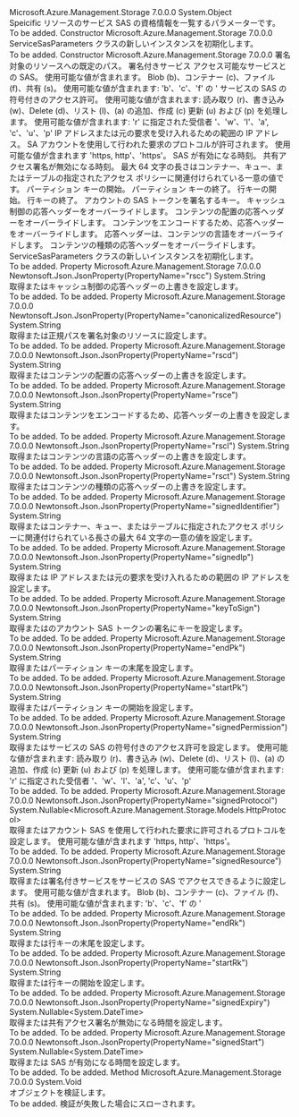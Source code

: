 <Type Name="ServiceSasParameters" FullName="Microsoft.Azure.Management.Storage.Models.ServiceSasParameters">
  <TypeSignature Language="C#" Value="public class ServiceSasParameters" />
  <TypeSignature Language="ILAsm" Value=".class public auto ansi beforefieldinit ServiceSasParameters extends System.Object" />
  <TypeSignature Language="DocId" Value="T:Microsoft.Azure.Management.Storage.Models.ServiceSasParameters" />
  <TypeSignature Language="VB.NET" Value="Public Class ServiceSasParameters" />
  <TypeSignature Language="F#" Value="type ServiceSasParameters = class" />
  <AssemblyInfo>
    <AssemblyName>Microsoft.Azure.Management.Storage</AssemblyName>
    <AssemblyVersion>7.0.0.0</AssemblyVersion>
  </AssemblyInfo>
  <Base>
    <BaseTypeName>System.Object</BaseTypeName>
  </Base>
  <Interfaces />
  <Docs>
    <summary>
            Speicific リソースのサービス SAS の資格情報を一覧するパラメーターです。
            </summary>
    <remarks>To be added.</remarks>
  </Docs>
  <Members>
    <Member MemberName=".ctor">
      <MemberSignature Language="C#" Value="public ServiceSasParameters ();" />
      <MemberSignature Language="ILAsm" Value=".method public hidebysig specialname rtspecialname instance void .ctor() cil managed" />
      <MemberSignature Language="DocId" Value="M:Microsoft.Azure.Management.Storage.Models.ServiceSasParameters.#ctor" />
      <MemberSignature Language="VB.NET" Value="Public Sub New ()" />
      <MemberType>Constructor</MemberType>
      <AssemblyInfo>
        <AssemblyName>Microsoft.Azure.Management.Storage</AssemblyName>
        <AssemblyVersion>7.0.0.0</AssemblyVersion>
      </AssemblyInfo>
      <Parameters />
      <Docs>
        <summary>
            ServiceSasParameters クラスの新しいインスタンスを初期化します。
            </summary>
        <remarks>To be added.</remarks>
      </Docs>
    </Member>
    <Member MemberName=".ctor">
      <MemberSignature Language="C#" Value="public ServiceSasParameters (string canonicalizedResource, string resource, string permissions = null, string iPAddressOrRange = null, Nullable&lt;Microsoft.Azure.Management.Storage.Models.HttpProtocol&gt; protocols = null, Nullable&lt;DateTime&gt; sharedAccessStartTime = null, Nullable&lt;DateTime&gt; sharedAccessExpiryTime = null, string identifier = null, string partitionKeyStart = null, string partitionKeyEnd = null, string rowKeyStart = null, string rowKeyEnd = null, string keyToSign = null, string cacheControl = null, string contentDisposition = null, string contentEncoding = null, string contentLanguage = null, string contentType = null);" />
      <MemberSignature Language="ILAsm" Value=".method public hidebysig specialname rtspecialname instance void .ctor(string canonicalizedResource, string resource, string permissions, string iPAddressOrRange, valuetype System.Nullable`1&lt;valuetype Microsoft.Azure.Management.Storage.Models.HttpProtocol&gt; protocols, valuetype System.Nullable`1&lt;valuetype System.DateTime&gt; sharedAccessStartTime, valuetype System.Nullable`1&lt;valuetype System.DateTime&gt; sharedAccessExpiryTime, string identifier, string partitionKeyStart, string partitionKeyEnd, string rowKeyStart, string rowKeyEnd, string keyToSign, string cacheControl, string contentDisposition, string contentEncoding, string contentLanguage, string contentType) cil managed" />
      <MemberSignature Language="DocId" Value="M:Microsoft.Azure.Management.Storage.Models.ServiceSasParameters.#ctor(System.String,System.String,System.String,System.String,System.Nullable{Microsoft.Azure.Management.Storage.Models.HttpProtocol},System.Nullable{System.DateTime},System.Nullable{System.DateTime},System.String,System.String,System.String,System.String,System.String,System.String,System.String,System.String,System.String,System.String,System.String)" />
      <MemberSignature Language="VB.NET" Value="Public Sub New (canonicalizedResource As String, resource As String, Optional permissions As String = null, Optional iPAddressOrRange As String = null, Optional protocols As Nullable(Of HttpProtocol) = null, Optional sharedAccessStartTime As Nullable(Of DateTime) = null, Optional sharedAccessExpiryTime As Nullable(Of DateTime) = null, Optional identifier As String = null, Optional partitionKeyStart As String = null, Optional partitionKeyEnd As String = null, Optional rowKeyStart As String = null, Optional rowKeyEnd As String = null, Optional keyToSign As String = null, Optional cacheControl As String = null, Optional contentDisposition As String = null, Optional contentEncoding As String = null, Optional contentLanguage As String = null, Optional contentType As String = null)" />
      <MemberSignature Language="F#" Value="new Microsoft.Azure.Management.Storage.Models.ServiceSasParameters : string * string * string * string * Nullable&lt;Microsoft.Azure.Management.Storage.Models.HttpProtocol&gt; * Nullable&lt;DateTime&gt; * Nullable&lt;DateTime&gt; * string * string * string * string * string * string * string * string * string * string * string -&gt; Microsoft.Azure.Management.Storage.Models.ServiceSasParameters" Usage="new Microsoft.Azure.Management.Storage.Models.ServiceSasParameters (canonicalizedResource, resource, permissions, iPAddressOrRange, protocols, sharedAccessStartTime, sharedAccessExpiryTime, identifier, partitionKeyStart, partitionKeyEnd, rowKeyStart, rowKeyEnd, keyToSign, cacheControl, contentDisposition, contentEncoding, contentLanguage, contentType)" />
      <MemberType>Constructor</MemberType>
      <AssemblyInfo>
        <AssemblyName>Microsoft.Azure.Management.Storage</AssemblyName>
        <AssemblyVersion>7.0.0.0</AssemblyVersion>
      </AssemblyInfo>
      <Parameters>
        <Parameter Name="canonicalizedResource" Type="System.String" />
        <Parameter Name="resource" Type="System.String" />
        <Parameter Name="permissions" Type="System.String" />
        <Parameter Name="iPAddressOrRange" Type="System.String" />
        <Parameter Name="protocols" Type="System.Nullable&lt;Microsoft.Azure.Management.Storage.Models.HttpProtocol&gt;" />
        <Parameter Name="sharedAccessStartTime" Type="System.Nullable&lt;System.DateTime&gt;" />
        <Parameter Name="sharedAccessExpiryTime" Type="System.Nullable&lt;System.DateTime&gt;" />
        <Parameter Name="identifier" Type="System.String" />
        <Parameter Name="partitionKeyStart" Type="System.String" />
        <Parameter Name="partitionKeyEnd" Type="System.String" />
        <Parameter Name="rowKeyStart" Type="System.String" />
        <Parameter Name="rowKeyEnd" Type="System.String" />
        <Parameter Name="keyToSign" Type="System.String" />
        <Parameter Name="cacheControl" Type="System.String" />
        <Parameter Name="contentDisposition" Type="System.String" />
        <Parameter Name="contentEncoding" Type="System.String" />
        <Parameter Name="contentLanguage" Type="System.String" />
        <Parameter Name="contentType" Type="System.String" />
      </Parameters>
      <Docs>
        <param name="canonicalizedResource">署名対象のリソースへの既定のパス。</param>
        <param name="resource">署名付きサービス アクセス可能なサービスとの SAS。 使用可能な値が含まれます。 Blob (b)、コンテナー (c)、ファイル (f)、共有 (s)。 使用可能な値が含まれます: 'b'、'c'、'f' の '</param>
        <param name="permissions">サービスの SAS の符号付きのアクセス許可。 使用可能な値が含まれます: 読み取り (r)、書き込み (w)、Delete (d)、リスト (l)、(a) の追加、作成 (c) 更新 (u) および (p) を処理します。 使用可能な値が含まれます: 'r' に指定された受信者 '、'w'、'l'、'a', 'c'、'u'、'p'</param>
        <param name="iPAddressOrRange">IP アドレスまたは元の要求を受け入れるための範囲の IP アドレス。</param>
        <param name="protocols">SA アカウントを使用して行われた要求のプロトコルが許可されます。 使用可能な値が含まれます 'https, http'、'https'。</param>
        <param name="sharedAccessStartTime">SAS が有効になる時刻。</param>
        <param name="sharedAccessExpiryTime">共有アクセス署名が無効になる時刻。</param>
        <param name="identifier">最大 64 文字の長さはコンテナー、キュー、またはテーブルの指定されたアクセス ポリシーに関連付けられている一意の値です。</param>
        <param name="partitionKeyStart">パーティション キーの開始。</param>
        <param name="partitionKeyEnd">パーティション キーの終了。</param>
        <param name="rowKeyStart">行キーの開始。</param>
        <param name="rowKeyEnd">行キーの終了。</param>
        <param name="keyToSign">アカウントの SAS トークンを署名するキー。</param>
        <param name="cacheControl">キャッシュ制御の応答ヘッダーをオーバーライドします。</param>
        <param name="contentDisposition">コンテンツの配置の応答ヘッダーをオーバーライドします。</param>
        <param name="contentEncoding">コンテンツをエンコードするため、応答ヘッダーをオーバーライドします。</param>
        <param name="contentLanguage">応答ヘッダーは、コンテンツの言語をオーバーライドします。</param>
        <param name="contentType">コンテンツの種類の応答ヘッダーをオーバーライドします。</param>
        <summary>
            ServiceSasParameters クラスの新しいインスタンスを初期化します。
            </summary>
        <remarks>To be added.</remarks>
      </Docs>
    </Member>
    <Member MemberName="CacheControl">
      <MemberSignature Language="C#" Value="public string CacheControl { get; set; }" />
      <MemberSignature Language="ILAsm" Value=".property instance string CacheControl" />
      <MemberSignature Language="DocId" Value="P:Microsoft.Azure.Management.Storage.Models.ServiceSasParameters.CacheControl" />
      <MemberSignature Language="VB.NET" Value="Public Property CacheControl As String" />
      <MemberSignature Language="F#" Value="member this.CacheControl : string with get, set" Usage="Microsoft.Azure.Management.Storage.Models.ServiceSasParameters.CacheControl" />
      <MemberType>Property</MemberType>
      <AssemblyInfo>
        <AssemblyName>Microsoft.Azure.Management.Storage</AssemblyName>
        <AssemblyVersion>7.0.0.0</AssemblyVersion>
      </AssemblyInfo>
      <Attributes>
        <Attribute>
          <AttributeName>Newtonsoft.Json.JsonProperty(PropertyName="rscc")</AttributeName>
        </Attribute>
      </Attributes>
      <ReturnValue>
        <ReturnType>System.String</ReturnType>
      </ReturnValue>
      <Docs>
        <summary>
            取得またはキャッシュ制御の応答ヘッダーの上書きを設定します。
            </summary>
        <value>To be added.</value>
        <remarks>To be added.</remarks>
      </Docs>
    </Member>
    <Member MemberName="CanonicalizedResource">
      <MemberSignature Language="C#" Value="public string CanonicalizedResource { get; set; }" />
      <MemberSignature Language="ILAsm" Value=".property instance string CanonicalizedResource" />
      <MemberSignature Language="DocId" Value="P:Microsoft.Azure.Management.Storage.Models.ServiceSasParameters.CanonicalizedResource" />
      <MemberSignature Language="VB.NET" Value="Public Property CanonicalizedResource As String" />
      <MemberSignature Language="F#" Value="member this.CanonicalizedResource : string with get, set" Usage="Microsoft.Azure.Management.Storage.Models.ServiceSasParameters.CanonicalizedResource" />
      <MemberType>Property</MemberType>
      <AssemblyInfo>
        <AssemblyName>Microsoft.Azure.Management.Storage</AssemblyName>
        <AssemblyVersion>7.0.0.0</AssemblyVersion>
      </AssemblyInfo>
      <Attributes>
        <Attribute>
          <AttributeName>Newtonsoft.Json.JsonProperty(PropertyName="canonicalizedResource")</AttributeName>
        </Attribute>
      </Attributes>
      <ReturnValue>
        <ReturnType>System.String</ReturnType>
      </ReturnValue>
      <Docs>
        <summary>
            取得または正規パスを署名対象のリソースに設定します。
            </summary>
        <value>To be added.</value>
        <remarks>To be added.</remarks>
      </Docs>
    </Member>
    <Member MemberName="ContentDisposition">
      <MemberSignature Language="C#" Value="public string ContentDisposition { get; set; }" />
      <MemberSignature Language="ILAsm" Value=".property instance string ContentDisposition" />
      <MemberSignature Language="DocId" Value="P:Microsoft.Azure.Management.Storage.Models.ServiceSasParameters.ContentDisposition" />
      <MemberSignature Language="VB.NET" Value="Public Property ContentDisposition As String" />
      <MemberSignature Language="F#" Value="member this.ContentDisposition : string with get, set" Usage="Microsoft.Azure.Management.Storage.Models.ServiceSasParameters.ContentDisposition" />
      <MemberType>Property</MemberType>
      <AssemblyInfo>
        <AssemblyName>Microsoft.Azure.Management.Storage</AssemblyName>
        <AssemblyVersion>7.0.0.0</AssemblyVersion>
      </AssemblyInfo>
      <Attributes>
        <Attribute>
          <AttributeName>Newtonsoft.Json.JsonProperty(PropertyName="rscd")</AttributeName>
        </Attribute>
      </Attributes>
      <ReturnValue>
        <ReturnType>System.String</ReturnType>
      </ReturnValue>
      <Docs>
        <summary>
            取得またはコンテンツの配置の応答ヘッダーの上書きを設定します。
            </summary>
        <value>To be added.</value>
        <remarks>To be added.</remarks>
      </Docs>
    </Member>
    <Member MemberName="ContentEncoding">
      <MemberSignature Language="C#" Value="public string ContentEncoding { get; set; }" />
      <MemberSignature Language="ILAsm" Value=".property instance string ContentEncoding" />
      <MemberSignature Language="DocId" Value="P:Microsoft.Azure.Management.Storage.Models.ServiceSasParameters.ContentEncoding" />
      <MemberSignature Language="VB.NET" Value="Public Property ContentEncoding As String" />
      <MemberSignature Language="F#" Value="member this.ContentEncoding : string with get, set" Usage="Microsoft.Azure.Management.Storage.Models.ServiceSasParameters.ContentEncoding" />
      <MemberType>Property</MemberType>
      <AssemblyInfo>
        <AssemblyName>Microsoft.Azure.Management.Storage</AssemblyName>
        <AssemblyVersion>7.0.0.0</AssemblyVersion>
      </AssemblyInfo>
      <Attributes>
        <Attribute>
          <AttributeName>Newtonsoft.Json.JsonProperty(PropertyName="rsce")</AttributeName>
        </Attribute>
      </Attributes>
      <ReturnValue>
        <ReturnType>System.String</ReturnType>
      </ReturnValue>
      <Docs>
        <summary>
            取得またはコンテンツをエンコードするため、応答ヘッダーの上書きを設定します。
            </summary>
        <value>To be added.</value>
        <remarks>To be added.</remarks>
      </Docs>
    </Member>
    <Member MemberName="ContentLanguage">
      <MemberSignature Language="C#" Value="public string ContentLanguage { get; set; }" />
      <MemberSignature Language="ILAsm" Value=".property instance string ContentLanguage" />
      <MemberSignature Language="DocId" Value="P:Microsoft.Azure.Management.Storage.Models.ServiceSasParameters.ContentLanguage" />
      <MemberSignature Language="VB.NET" Value="Public Property ContentLanguage As String" />
      <MemberSignature Language="F#" Value="member this.ContentLanguage : string with get, set" Usage="Microsoft.Azure.Management.Storage.Models.ServiceSasParameters.ContentLanguage" />
      <MemberType>Property</MemberType>
      <AssemblyInfo>
        <AssemblyName>Microsoft.Azure.Management.Storage</AssemblyName>
        <AssemblyVersion>7.0.0.0</AssemblyVersion>
      </AssemblyInfo>
      <Attributes>
        <Attribute>
          <AttributeName>Newtonsoft.Json.JsonProperty(PropertyName="rscl")</AttributeName>
        </Attribute>
      </Attributes>
      <ReturnValue>
        <ReturnType>System.String</ReturnType>
      </ReturnValue>
      <Docs>
        <summary>
            取得またはコンテンツの言語の応答ヘッダーの上書きを設定します。
            </summary>
        <value>To be added.</value>
        <remarks>To be added.</remarks>
      </Docs>
    </Member>
    <Member MemberName="ContentType">
      <MemberSignature Language="C#" Value="public string ContentType { get; set; }" />
      <MemberSignature Language="ILAsm" Value=".property instance string ContentType" />
      <MemberSignature Language="DocId" Value="P:Microsoft.Azure.Management.Storage.Models.ServiceSasParameters.ContentType" />
      <MemberSignature Language="VB.NET" Value="Public Property ContentType As String" />
      <MemberSignature Language="F#" Value="member this.ContentType : string with get, set" Usage="Microsoft.Azure.Management.Storage.Models.ServiceSasParameters.ContentType" />
      <MemberType>Property</MemberType>
      <AssemblyInfo>
        <AssemblyName>Microsoft.Azure.Management.Storage</AssemblyName>
        <AssemblyVersion>7.0.0.0</AssemblyVersion>
      </AssemblyInfo>
      <Attributes>
        <Attribute>
          <AttributeName>Newtonsoft.Json.JsonProperty(PropertyName="rsct")</AttributeName>
        </Attribute>
      </Attributes>
      <ReturnValue>
        <ReturnType>System.String</ReturnType>
      </ReturnValue>
      <Docs>
        <summary>
            取得またはコンテンツの種類の応答ヘッダーの上書きを設定します。
            </summary>
        <value>To be added.</value>
        <remarks>To be added.</remarks>
      </Docs>
    </Member>
    <Member MemberName="Identifier">
      <MemberSignature Language="C#" Value="public string Identifier { get; set; }" />
      <MemberSignature Language="ILAsm" Value=".property instance string Identifier" />
      <MemberSignature Language="DocId" Value="P:Microsoft.Azure.Management.Storage.Models.ServiceSasParameters.Identifier" />
      <MemberSignature Language="VB.NET" Value="Public Property Identifier As String" />
      <MemberSignature Language="F#" Value="member this.Identifier : string with get, set" Usage="Microsoft.Azure.Management.Storage.Models.ServiceSasParameters.Identifier" />
      <MemberType>Property</MemberType>
      <AssemblyInfo>
        <AssemblyName>Microsoft.Azure.Management.Storage</AssemblyName>
        <AssemblyVersion>7.0.0.0</AssemblyVersion>
      </AssemblyInfo>
      <Attributes>
        <Attribute>
          <AttributeName>Newtonsoft.Json.JsonProperty(PropertyName="signedIdentifier")</AttributeName>
        </Attribute>
      </Attributes>
      <ReturnValue>
        <ReturnType>System.String</ReturnType>
      </ReturnValue>
      <Docs>
        <summary>
            取得またはコンテナー、キュー、またはテーブルに指定されたアクセス ポリシーに関連付けられている長さの最大 64 文字の一意の値を設定します。
            </summary>
        <value>To be added.</value>
        <remarks>To be added.</remarks>
      </Docs>
    </Member>
    <Member MemberName="IPAddressOrRange">
      <MemberSignature Language="C#" Value="public string IPAddressOrRange { get; set; }" />
      <MemberSignature Language="ILAsm" Value=".property instance string IPAddressOrRange" />
      <MemberSignature Language="DocId" Value="P:Microsoft.Azure.Management.Storage.Models.ServiceSasParameters.IPAddressOrRange" />
      <MemberSignature Language="VB.NET" Value="Public Property IPAddressOrRange As String" />
      <MemberSignature Language="F#" Value="member this.IPAddressOrRange : string with get, set" Usage="Microsoft.Azure.Management.Storage.Models.ServiceSasParameters.IPAddressOrRange" />
      <MemberType>Property</MemberType>
      <AssemblyInfo>
        <AssemblyName>Microsoft.Azure.Management.Storage</AssemblyName>
        <AssemblyVersion>7.0.0.0</AssemblyVersion>
      </AssemblyInfo>
      <Attributes>
        <Attribute>
          <AttributeName>Newtonsoft.Json.JsonProperty(PropertyName="signedIp")</AttributeName>
        </Attribute>
      </Attributes>
      <ReturnValue>
        <ReturnType>System.String</ReturnType>
      </ReturnValue>
      <Docs>
        <summary>
            取得または IP アドレスまたは元の要求を受け入れるための範囲の IP アドレスを設定します。
            </summary>
        <value>To be added.</value>
        <remarks>To be added.</remarks>
      </Docs>
    </Member>
    <Member MemberName="KeyToSign">
      <MemberSignature Language="C#" Value="public string KeyToSign { get; set; }" />
      <MemberSignature Language="ILAsm" Value=".property instance string KeyToSign" />
      <MemberSignature Language="DocId" Value="P:Microsoft.Azure.Management.Storage.Models.ServiceSasParameters.KeyToSign" />
      <MemberSignature Language="VB.NET" Value="Public Property KeyToSign As String" />
      <MemberSignature Language="F#" Value="member this.KeyToSign : string with get, set" Usage="Microsoft.Azure.Management.Storage.Models.ServiceSasParameters.KeyToSign" />
      <MemberType>Property</MemberType>
      <AssemblyInfo>
        <AssemblyName>Microsoft.Azure.Management.Storage</AssemblyName>
        <AssemblyVersion>7.0.0.0</AssemblyVersion>
      </AssemblyInfo>
      <Attributes>
        <Attribute>
          <AttributeName>Newtonsoft.Json.JsonProperty(PropertyName="keyToSign")</AttributeName>
        </Attribute>
      </Attributes>
      <ReturnValue>
        <ReturnType>System.String</ReturnType>
      </ReturnValue>
      <Docs>
        <summary>
            取得またはのアカウント SAS トークンの署名にキーを設定します。
            </summary>
        <value>To be added.</value>
        <remarks>To be added.</remarks>
      </Docs>
    </Member>
    <Member MemberName="PartitionKeyEnd">
      <MemberSignature Language="C#" Value="public string PartitionKeyEnd { get; set; }" />
      <MemberSignature Language="ILAsm" Value=".property instance string PartitionKeyEnd" />
      <MemberSignature Language="DocId" Value="P:Microsoft.Azure.Management.Storage.Models.ServiceSasParameters.PartitionKeyEnd" />
      <MemberSignature Language="VB.NET" Value="Public Property PartitionKeyEnd As String" />
      <MemberSignature Language="F#" Value="member this.PartitionKeyEnd : string with get, set" Usage="Microsoft.Azure.Management.Storage.Models.ServiceSasParameters.PartitionKeyEnd" />
      <MemberType>Property</MemberType>
      <AssemblyInfo>
        <AssemblyName>Microsoft.Azure.Management.Storage</AssemblyName>
        <AssemblyVersion>7.0.0.0</AssemblyVersion>
      </AssemblyInfo>
      <Attributes>
        <Attribute>
          <AttributeName>Newtonsoft.Json.JsonProperty(PropertyName="endPk")</AttributeName>
        </Attribute>
      </Attributes>
      <ReturnValue>
        <ReturnType>System.String</ReturnType>
      </ReturnValue>
      <Docs>
        <summary>
            取得またはパーティション キーの末尾を設定します。
            </summary>
        <value>To be added.</value>
        <remarks>To be added.</remarks>
      </Docs>
    </Member>
    <Member MemberName="PartitionKeyStart">
      <MemberSignature Language="C#" Value="public string PartitionKeyStart { get; set; }" />
      <MemberSignature Language="ILAsm" Value=".property instance string PartitionKeyStart" />
      <MemberSignature Language="DocId" Value="P:Microsoft.Azure.Management.Storage.Models.ServiceSasParameters.PartitionKeyStart" />
      <MemberSignature Language="VB.NET" Value="Public Property PartitionKeyStart As String" />
      <MemberSignature Language="F#" Value="member this.PartitionKeyStart : string with get, set" Usage="Microsoft.Azure.Management.Storage.Models.ServiceSasParameters.PartitionKeyStart" />
      <MemberType>Property</MemberType>
      <AssemblyInfo>
        <AssemblyName>Microsoft.Azure.Management.Storage</AssemblyName>
        <AssemblyVersion>7.0.0.0</AssemblyVersion>
      </AssemblyInfo>
      <Attributes>
        <Attribute>
          <AttributeName>Newtonsoft.Json.JsonProperty(PropertyName="startPk")</AttributeName>
        </Attribute>
      </Attributes>
      <ReturnValue>
        <ReturnType>System.String</ReturnType>
      </ReturnValue>
      <Docs>
        <summary>
            取得またはパーティション キーの開始を設定します。
            </summary>
        <value>To be added.</value>
        <remarks>To be added.</remarks>
      </Docs>
    </Member>
    <Member MemberName="Permissions">
      <MemberSignature Language="C#" Value="public string Permissions { get; set; }" />
      <MemberSignature Language="ILAsm" Value=".property instance string Permissions" />
      <MemberSignature Language="DocId" Value="P:Microsoft.Azure.Management.Storage.Models.ServiceSasParameters.Permissions" />
      <MemberSignature Language="VB.NET" Value="Public Property Permissions As String" />
      <MemberSignature Language="F#" Value="member this.Permissions : string with get, set" Usage="Microsoft.Azure.Management.Storage.Models.ServiceSasParameters.Permissions" />
      <MemberType>Property</MemberType>
      <AssemblyInfo>
        <AssemblyName>Microsoft.Azure.Management.Storage</AssemblyName>
        <AssemblyVersion>7.0.0.0</AssemblyVersion>
      </AssemblyInfo>
      <Attributes>
        <Attribute>
          <AttributeName>Newtonsoft.Json.JsonProperty(PropertyName="signedPermission")</AttributeName>
        </Attribute>
      </Attributes>
      <ReturnValue>
        <ReturnType>System.String</ReturnType>
      </ReturnValue>
      <Docs>
        <summary>
            取得またはサービスの SAS の符号付きのアクセス許可を設定します。 使用可能な値が含まれます: 読み取り (r)、書き込み (w)、Delete (d)、リスト (l)、(a) の追加、作成 (c) 更新 (u) および (p) を処理します。 使用可能な値が含まれます: 'r' に指定された受信者 '、'w'、'l'、'a', 'c'、'u'、'p'
            </summary>
        <value>To be added.</value>
        <remarks>To be added.</remarks>
      </Docs>
    </Member>
    <Member MemberName="Protocols">
      <MemberSignature Language="C#" Value="public Nullable&lt;Microsoft.Azure.Management.Storage.Models.HttpProtocol&gt; Protocols { get; set; }" />
      <MemberSignature Language="ILAsm" Value=".property instance valuetype System.Nullable`1&lt;valuetype Microsoft.Azure.Management.Storage.Models.HttpProtocol&gt; Protocols" />
      <MemberSignature Language="DocId" Value="P:Microsoft.Azure.Management.Storage.Models.ServiceSasParameters.Protocols" />
      <MemberSignature Language="VB.NET" Value="Public Property Protocols As Nullable(Of HttpProtocol)" />
      <MemberSignature Language="F#" Value="member this.Protocols : Nullable&lt;Microsoft.Azure.Management.Storage.Models.HttpProtocol&gt; with get, set" Usage="Microsoft.Azure.Management.Storage.Models.ServiceSasParameters.Protocols" />
      <MemberType>Property</MemberType>
      <AssemblyInfo>
        <AssemblyName>Microsoft.Azure.Management.Storage</AssemblyName>
        <AssemblyVersion>7.0.0.0</AssemblyVersion>
      </AssemblyInfo>
      <Attributes>
        <Attribute>
          <AttributeName>Newtonsoft.Json.JsonProperty(PropertyName="signedProtocol")</AttributeName>
        </Attribute>
      </Attributes>
      <ReturnValue>
        <ReturnType>System.Nullable&lt;Microsoft.Azure.Management.Storage.Models.HttpProtocol&gt;</ReturnType>
      </ReturnValue>
      <Docs>
        <summary>
            取得またはアカウント SAS を使用して行われた要求に許可されるプロトコルを設定します。 使用可能な値が含まれます 'https, http'、'https'。
            </summary>
        <value>To be added.</value>
        <remarks>To be added.</remarks>
      </Docs>
    </Member>
    <Member MemberName="Resource">
      <MemberSignature Language="C#" Value="public string Resource { get; set; }" />
      <MemberSignature Language="ILAsm" Value=".property instance string Resource" />
      <MemberSignature Language="DocId" Value="P:Microsoft.Azure.Management.Storage.Models.ServiceSasParameters.Resource" />
      <MemberSignature Language="VB.NET" Value="Public Property Resource As String" />
      <MemberSignature Language="F#" Value="member this.Resource : string with get, set" Usage="Microsoft.Azure.Management.Storage.Models.ServiceSasParameters.Resource" />
      <MemberType>Property</MemberType>
      <AssemblyInfo>
        <AssemblyName>Microsoft.Azure.Management.Storage</AssemblyName>
        <AssemblyVersion>7.0.0.0</AssemblyVersion>
      </AssemblyInfo>
      <Attributes>
        <Attribute>
          <AttributeName>Newtonsoft.Json.JsonProperty(PropertyName="signedResource")</AttributeName>
        </Attribute>
      </Attributes>
      <ReturnValue>
        <ReturnType>System.String</ReturnType>
      </ReturnValue>
      <Docs>
        <summary>
            取得または署名付きサービスをサービスの SAS でアクセスできるように設定します。
            使用可能な値が含まれます。 Blob (b)、コンテナー (c)、ファイル (f)、共有 (s)。 使用可能な値が含まれます: 'b'、'c'、'f' の '
            </summary>
        <value>To be added.</value>
        <remarks>To be added.</remarks>
      </Docs>
    </Member>
    <Member MemberName="RowKeyEnd">
      <MemberSignature Language="C#" Value="public string RowKeyEnd { get; set; }" />
      <MemberSignature Language="ILAsm" Value=".property instance string RowKeyEnd" />
      <MemberSignature Language="DocId" Value="P:Microsoft.Azure.Management.Storage.Models.ServiceSasParameters.RowKeyEnd" />
      <MemberSignature Language="VB.NET" Value="Public Property RowKeyEnd As String" />
      <MemberSignature Language="F#" Value="member this.RowKeyEnd : string with get, set" Usage="Microsoft.Azure.Management.Storage.Models.ServiceSasParameters.RowKeyEnd" />
      <MemberType>Property</MemberType>
      <AssemblyInfo>
        <AssemblyName>Microsoft.Azure.Management.Storage</AssemblyName>
        <AssemblyVersion>7.0.0.0</AssemblyVersion>
      </AssemblyInfo>
      <Attributes>
        <Attribute>
          <AttributeName>Newtonsoft.Json.JsonProperty(PropertyName="endRk")</AttributeName>
        </Attribute>
      </Attributes>
      <ReturnValue>
        <ReturnType>System.String</ReturnType>
      </ReturnValue>
      <Docs>
        <summary>
            取得または行キーの末尾を設定します。
            </summary>
        <value>To be added.</value>
        <remarks>To be added.</remarks>
      </Docs>
    </Member>
    <Member MemberName="RowKeyStart">
      <MemberSignature Language="C#" Value="public string RowKeyStart { get; set; }" />
      <MemberSignature Language="ILAsm" Value=".property instance string RowKeyStart" />
      <MemberSignature Language="DocId" Value="P:Microsoft.Azure.Management.Storage.Models.ServiceSasParameters.RowKeyStart" />
      <MemberSignature Language="VB.NET" Value="Public Property RowKeyStart As String" />
      <MemberSignature Language="F#" Value="member this.RowKeyStart : string with get, set" Usage="Microsoft.Azure.Management.Storage.Models.ServiceSasParameters.RowKeyStart" />
      <MemberType>Property</MemberType>
      <AssemblyInfo>
        <AssemblyName>Microsoft.Azure.Management.Storage</AssemblyName>
        <AssemblyVersion>7.0.0.0</AssemblyVersion>
      </AssemblyInfo>
      <Attributes>
        <Attribute>
          <AttributeName>Newtonsoft.Json.JsonProperty(PropertyName="startRk")</AttributeName>
        </Attribute>
      </Attributes>
      <ReturnValue>
        <ReturnType>System.String</ReturnType>
      </ReturnValue>
      <Docs>
        <summary>
            取得または行キーの開始を設定します。
            </summary>
        <value>To be added.</value>
        <remarks>To be added.</remarks>
      </Docs>
    </Member>
    <Member MemberName="SharedAccessExpiryTime">
      <MemberSignature Language="C#" Value="public Nullable&lt;DateTime&gt; SharedAccessExpiryTime { get; set; }" />
      <MemberSignature Language="ILAsm" Value=".property instance valuetype System.Nullable`1&lt;valuetype System.DateTime&gt; SharedAccessExpiryTime" />
      <MemberSignature Language="DocId" Value="P:Microsoft.Azure.Management.Storage.Models.ServiceSasParameters.SharedAccessExpiryTime" />
      <MemberSignature Language="VB.NET" Value="Public Property SharedAccessExpiryTime As Nullable(Of DateTime)" />
      <MemberSignature Language="F#" Value="member this.SharedAccessExpiryTime : Nullable&lt;DateTime&gt; with get, set" Usage="Microsoft.Azure.Management.Storage.Models.ServiceSasParameters.SharedAccessExpiryTime" />
      <MemberType>Property</MemberType>
      <AssemblyInfo>
        <AssemblyName>Microsoft.Azure.Management.Storage</AssemblyName>
        <AssemblyVersion>7.0.0.0</AssemblyVersion>
      </AssemblyInfo>
      <Attributes>
        <Attribute>
          <AttributeName>Newtonsoft.Json.JsonProperty(PropertyName="signedExpiry")</AttributeName>
        </Attribute>
      </Attributes>
      <ReturnValue>
        <ReturnType>System.Nullable&lt;System.DateTime&gt;</ReturnType>
      </ReturnValue>
      <Docs>
        <summary>
            取得または共有アクセス署名が無効になる時間を設定します。
            </summary>
        <value>To be added.</value>
        <remarks>To be added.</remarks>
      </Docs>
    </Member>
    <Member MemberName="SharedAccessStartTime">
      <MemberSignature Language="C#" Value="public Nullable&lt;DateTime&gt; SharedAccessStartTime { get; set; }" />
      <MemberSignature Language="ILAsm" Value=".property instance valuetype System.Nullable`1&lt;valuetype System.DateTime&gt; SharedAccessStartTime" />
      <MemberSignature Language="DocId" Value="P:Microsoft.Azure.Management.Storage.Models.ServiceSasParameters.SharedAccessStartTime" />
      <MemberSignature Language="VB.NET" Value="Public Property SharedAccessStartTime As Nullable(Of DateTime)" />
      <MemberSignature Language="F#" Value="member this.SharedAccessStartTime : Nullable&lt;DateTime&gt; with get, set" Usage="Microsoft.Azure.Management.Storage.Models.ServiceSasParameters.SharedAccessStartTime" />
      <MemberType>Property</MemberType>
      <AssemblyInfo>
        <AssemblyName>Microsoft.Azure.Management.Storage</AssemblyName>
        <AssemblyVersion>7.0.0.0</AssemblyVersion>
      </AssemblyInfo>
      <Attributes>
        <Attribute>
          <AttributeName>Newtonsoft.Json.JsonProperty(PropertyName="signedStart")</AttributeName>
        </Attribute>
      </Attributes>
      <ReturnValue>
        <ReturnType>System.Nullable&lt;System.DateTime&gt;</ReturnType>
      </ReturnValue>
      <Docs>
        <summary>
            取得または SAS が有効になる時間を設定します。
            </summary>
        <value>To be added.</value>
        <remarks>To be added.</remarks>
      </Docs>
    </Member>
    <Member MemberName="Validate">
      <MemberSignature Language="C#" Value="public virtual void Validate ();" />
      <MemberSignature Language="ILAsm" Value=".method public hidebysig newslot virtual instance void Validate() cil managed" />
      <MemberSignature Language="DocId" Value="M:Microsoft.Azure.Management.Storage.Models.ServiceSasParameters.Validate" />
      <MemberSignature Language="VB.NET" Value="Public Overridable Sub Validate ()" />
      <MemberSignature Language="F#" Value="abstract member Validate : unit -&gt; unit&#xA;override this.Validate : unit -&gt; unit" Usage="serviceSasParameters.Validate " />
      <MemberType>Method</MemberType>
      <AssemblyInfo>
        <AssemblyName>Microsoft.Azure.Management.Storage</AssemblyName>
        <AssemblyVersion>7.0.0.0</AssemblyVersion>
      </AssemblyInfo>
      <ReturnValue>
        <ReturnType>System.Void</ReturnType>
      </ReturnValue>
      <Parameters />
      <Docs>
        <summary>
            オブジェクトを検証します。
            </summary>
        <remarks>To be added.</remarks>
        <exception cref="T:Microsoft.Rest.ValidationException">
            検証が失敗した場合にスローされます。
            </exception>
      </Docs>
    </Member>
  </Members>
</Type>